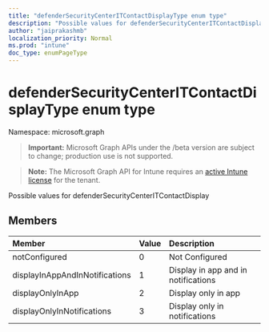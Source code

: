 ```yaml
---
title: "defenderSecurityCenterITContactDisplayType enum type"
description: "Possible values for defenderSecurityCenterITContactDisplay"
author: "jaiprakashmb"
localization_priority: Normal
ms.prod: "intune"
doc_type: enumPageType
---
```


# defenderSecurityCenterITContactDisplayType enum type

Namespace: microsoft.graph

> **Important:** Microsoft Graph APIs under the /beta version are subject to change; production use is not supported.

> **Note:** The Microsoft Graph API for Intune requires an [active Intune license](https://go.microsoft.com/fwlink/?linkid=839381) for the tenant.

Possible values for defenderSecurityCenterITContactDisplay

## Members
|Member|Value|Description|
|:---|:---|:---|
|notConfigured|0|Not Configured|
|displayInAppAndInNotifications|1|Display in app and in notifications|
|displayOnlyInApp|2|Display only in app|
|displayOnlyInNotifications|3|Display only in notifications|
